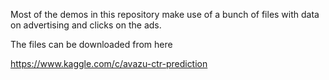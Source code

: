 Most of the demos in this repository make use of a bunch of files with data on
advertising and clicks on the ads.

The files can be downloaded from here

https://www.kaggle.com/c/avazu-ctr-prediction
